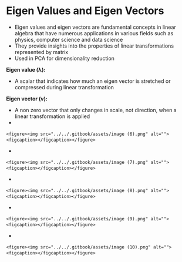 # Eigen Values and Eigen Vectors

* Eigen values and eigen vectors are fundamental concepts in linear algebra that have numerous applications in various fields such as physics, computer science and data science
* They provide insights into the properties of linear transformations represented by matrix
* Used in PCA for dimensionality reduction

**Eigen value (λ):**

* A scalar that indicates how much an eigen vector is stretched or compressed during linear transformation

**Eigen vector (v):**

* A non zero vector that only changes in scale, not direction, when a linear transformation is applied
*

    <figure><img src="../../.gitbook/assets/image (6).png" alt=""><figcaption></figcaption></figure>
*

    <figure><img src="../../.gitbook/assets/image (7).png" alt=""><figcaption></figcaption></figure>
*

    <figure><img src="../../.gitbook/assets/image (8).png" alt=""><figcaption></figcaption></figure>
*

    <figure><img src="../../.gitbook/assets/image (9).png" alt=""><figcaption></figcaption></figure>
*

    <figure><img src="../../.gitbook/assets/image (10).png" alt=""><figcaption></figcaption></figure>
